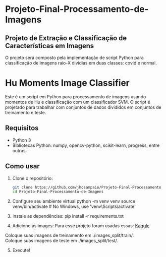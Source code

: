 # Projeto-Final-Processamento-de-Imagens
## Projeto de Extração e Classificação de Características em Imagens
O projeto será composto pela implementação de script Python para classificação de imagens raio-X dividias em duas classes: covid e normal.

# Hu Moments Image Classifier

Este é um script em Python para processamento de imagens usando momentos de Hu e classificação com um classificador SVM. O script é projetado para trabalhar com conjuntos de dados divididos em conjuntos de treinamento e teste.

## Requisitos

- Python 3
- Bibliotecas Python: numpy, opencv-python, scikit-learn, progress, entre outras. 
## Como usar

1. Clone o repositório:

   ```bash
   git clone https://github.com/jhosampaio/Projeto-Final-Processamento-de-Imagens.git
   cd Projeto-Final-Processamento-de-Imagens

2. Configure seu ambiente virtual
   python -m venv venv
   source venv/bin/activate  # No Windows, use 'venv\Scripts\activate'

3. Instale as dependências:
   pip install -r requirements.txt
4. Adicione as images: Para esse projeto foram usadas essas: [Kaggle](https://www.kaggle.com/datasets/tarandeep97/covid19-normal-posteroanteriorpa-xrays)

Coloque suas imagens de treinamento em ./images_split/train/.  
Coloque suas imagens de teste em ./images_split/test/.

5. Execute!

